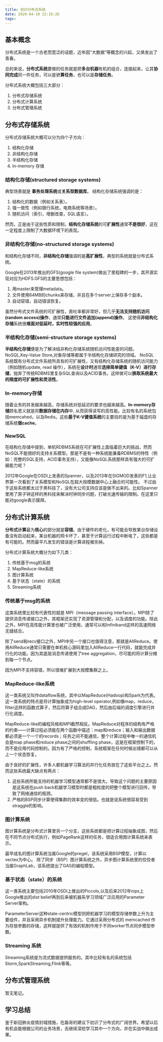 ```yaml
---
title: 初识分布式系统
date: 2020-04-10 22:16:26
tags:
---
```


## 基本概念

分布式系统是一个古老而宽泛的话题，近年因“大数据”等概念的兴起，又焕发出了青春。

总的来说，**分布式系统**要做的任务就是把**多台机器**有机的组合，连接起来，让其**协同完成**同一件任务，可以是**计算任务**，也可以是**存储任务**。

分布式系统大概包括三大部分：
1. 分布式存储系统
2. 分布式计算系统
3. 分布式管理系统

## 分布式存储系统

分布式存储系统大概可以分为四个子方向：
1. 结构化存储
2. 非结构化存储
3. 半结构化存储
4. In-memory 存储

### 结构化存储(structured storage systems)

典型场景就是 **事务处理系统**或**关系型数据库**。
结构化存储系统强调的是：

1. 结构化的数据（例如关系表）。
2. 强一致性（例如银行系统，电商系统等场景）。
3. 随机访问（索引，增删改查，SQL语言）。

然而，正是由于这些性质和限制，**结构化存储系统**的可**扩展性**通常**不是很好**，这在一定程度上限制了大数据环境下的表现。

### 非结构化存储(no-structured storage systems)

和结构化存储不同，**非结构化存储**强调的是**高扩展性**，典型的系统就是分布式系统。

Google在2013年推出的GFS(google file system)做出了里程碑的一步，其开源实现对应为HDFS.GFS的主要思想包括：

1. 用master来管理metadata。
2. 文件使用64MB的chunks来存储，并且在多个server上保存多个副本。
3. 自动容错，自动错误恢复。

虽然分布式文件系统的可扩展性，吞吐率都非常好，但几乎**无法支持随机访问(random access)操作**，通常**只能进行文件追加(append)操作**。
这使得**非结构化存储**系统很**难面对低延时，实时性较强的应用**。

### 半结构化存储(semi-structure storage systems)

**半结构化存储**便是为了解决结非构化存储系统随机访问性能差的问题。NoSQL,Key-Value Store,对象存储等都属于半结构化存储研究的领域。
NoSQL系统既有分布式文件系统所具有的可扩展性，又有结构化存储系统的随机访问能力（例如随机update, read 操作），系统在**设计时**通常**选择简单键值（K-V）进行存储**，抛弃了传统RDBMS里复杂SQL查询以及ACID事务。这样做可以**换取系统最大的限度的可扩展性和灵活性**。

### In-memory存储

随着业务的并发越来越高，存储系统对低延迟的要求也越来越高。**In-memory存储**顾名思义就是将**数据存储在内存**中, 从而获得读写的高性能。比较有名的系统包括memcahed，以及Redis。这些**基于K-V键值系统**的主要目的是为基于磁盘的存储系统**做cache**。

### NewSQL

在结构化存储中提到，单机RDBMS系统在可扩展性上面临着巨大的挑战，然而NoSQL不能很好的支持关系模型。那是不是有一种系统能兼备RDBMS的特性（例如：完整的SQL支持，ACID事务支持），又能像NoSQL系统那样具有强大的可扩展能力呢？

2012年Google在OSDI上发表的Spanner，以及2013年在SIGMOD发表的F1,让业界第一次看到了关系模型和NoSQL在超大规模数据中心上融合的可能性。
不过由于这些系统都太过于黑科技了，没有大公司支持应该是做不出来的。比如Spanner里用了原子钟这样的黑科技来解决时钟同步问题，打破光速传输的限制。在这里只能对google表示膜拜。


## 分布式计算系统

**分布式计算**最为**核心**的部分就是**容错**。由于硬件的老化，有可能会导致某台存储设备没有启动起来，某台机器的网卡坏了，甚至于计算运行过程中断电了，这些都是有可能的。然而最平凡发生的错误是计算进程被杀掉。

分布式计算系统大概分为如下几类：
1. 传统基于msg的系统
2. MapReduce-like系统
3. 图计算系统
4. 基于状态（state）的系统
5. Streaming系统

### 传统基于msg的系统

这类系统里比较有代表性的就是 MPI（message passing interface）。MPI除了提供消息传递接口之外，其框架还实现了资源管理和分配，以及调度的功能。除此之外，MPI在高性能计算里也被广泛使用，通常可以和Infiniband这样的高速网络无缝结合。

除了send和recv接口之外，MPI中另一个接口也值得注意，那就是AllReduce。使用AllReduce通常只需要在单机核心源码里加入AllReduce一行代码，就能完成并行化的功能。因为其底层消息传递使用了tree aggregation，尽可能的将计算分摊到每一个节点。

因为MPI不支持容错，所以很难扩展到大规模集群之上。

### MapReduce-like系统

这一类系统又叫作dataflow系统，其中以MapReduce(Hadoop)和Spark为代表。这一类系统的特点是将计算抽象成为high-level operator,例如像map，reduce，filter这样的函数式算子，然后将算子组合成DAG，然后由后端的调度引擎进行并行化调度。

MapReduce-like的编程风格和MPI截然相反。MapReduce对程序的结构有严格的约束——计算过程必须能在两个函数中描述：map和reduce；输入和输出数据都必须是一个一个的records；任务之间不能通信，整个计算过程中唯一的通信机会是map phase和reduce phase之间的shuffling phase，这是在框架控制下的，而不是应用代码控制的。因为有了严格的控制，系统框架在任何时候出错都可以从上一个状态恢复。

由于良好的扩展性，许多人都机器学习算法的并行化任务放在了这些平台之上。然而这些系统最大缺点有两点：

1. 这些系统所能支持的机器学习模型通常都不是很大。导致这个问题的主要原因是这系统在push back机器学习模型时都是粗粒度的把整个模型进行回传，导致了网络通信的瓶颈。
2. 严格的BSP同步计算使得集群的效率变的很低。也就是说系统很容易受到straggle的影响。


### 图计算系统

图计算系统是分布式计算里另一个分支，这些系统都是把计算过程抽象成图，然后在不同节点分布式执行，例如PageRank这样的任务，很适合用图计算系统来表示。

最早成名的图计算系统当属Google的pregel，该系统采用BSP模型，计算以vectex为中心。
除了同步（BSP）图计算系统之外，异步图计算系统里的佼佼者当属GraphLab，该系统提出了GAS的编程模型。

### 基于状态（state）的系统

这一类系统主要包括2010年OSDI上推出的Piccolo,以及后来2012年nips上Google推出的dist belief再到后来被机器系学习领域广泛应用的Parameter Server架构。

ParameterServer这种state-centric模型则把机器学习的模型存储参数上升为主要组件，并且采用异步机制提升处理能力。它通过采用分布式的 memcached 作为存放参数的存储，这样就提供了有效的机制作用于不同worker节点同步模型参数。

### Streaming 系统

Streaming系统是为流式数据提供服务的。其中比较有名的系统包括Storm,SparkStreaming,Flink等等。

## 分布式管理系统

暂无笔记。

## 学习总结

鉴于新冠肺炎疫情封城措施，在磊哥的建议下初识了分布式的广阔世界。希望以后有机会能根据公司的业务场景，去继续深挖学习其中一个方向，并在实战中做出成果。



